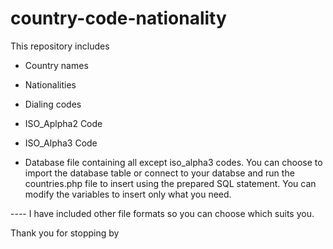 # country-code-nationality

This repository includes

- Country names
- Nationalities
- Dialing codes
- ISO_Aplpha2 Code
- ISO_Alpha3 Code

- Database file containing all except iso_alpha3 codes.
  You can choose to import the database table or connect to your databse and run the countries.php file to insert using the prepared SQL statement. You can modify the variables to insert only what you need.

---- I have included other file formats so you can choose which suits you.

Thank you for stopping by
